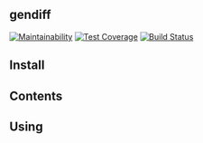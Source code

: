 ## gendiff

[![Maintainability](https://api.codeclimate.com/v1/badges/6628d9dfc32f68d41305/maintainability)](https://codeclimate.com/github/AndreyShimkov/project-lvl2-s345/maintainability) [![Test Coverage](https://api.codeclimate.com/v1/badges/6628d9dfc32f68d41305/test_coverage)](https://codeclimate.com/github/AndreyShimkov/project-lvl2-s345/test_coverage) [![Build Status](https://travis-ci.org/AndreyShimkov/project-lvl2-s345.svg?branch=master)](https://travis-ci.org/AndreyShimkov/project-lvl2-s345)


## Install

## Contents

## Using

